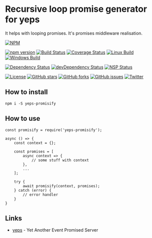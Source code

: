 Recursive loop promise generator for yeps
=========================================

It helps with looping promises. It's promises middleware realisation.

[![NPM](https://nodei.co/npm/yeps-promisify.png)](https://npmjs.org/package/yeps-promisify)

[![npm version](https://badge.fury.io/js/yeps-promisify.svg)](https://badge.fury.io/js/yeps-promisify)
[![Build Status](https://travis-ci.org/evheniy/yeps-promisify.svg?branch=master)](https://travis-ci.org/evheniy/yeps-promisify)
[![Coverage Status](https://coveralls.io/repos/github/evheniy/yeps-promisify/badge.svg?branch=master)](https://coveralls.io/github/evheniy/yeps-promisify?branch=master)
[![Linux Build](https://img.shields.io/travis/evheniy/yeps-promisify/master.svg?label=linux)](https://travis-ci.org/evheniy/)
[![Windows Build](https://img.shields.io/appveyor/ci/evheniy/yeps-promisify/master.svg?label=windows)](https://ci.appveyor.com/project/evheniy/yeps-promisify)

[![Dependency Status](https://david-dm.org/evheniy/yeps-promisify.svg)](https://david-dm.org/evheniy/yeps-promisify)
[![devDependency Status](https://david-dm.org/evheniy/yeps-promisify/dev-status.svg)](https://david-dm.org/evheniy/yeps-promisify#info=devDependencies)
[![NSP Status](https://img.shields.io/badge/NSP%20status-no%20vulnerabilities-green.svg)](https://travis-ci.org/evheniy/yeps-promisify)

[![License](https://img.shields.io/badge/license-MIT-blue.svg)](https://raw.githubusercontent.com/evheniy/yeps-promisify/master/LICENSE)
[![GitHub stars](https://img.shields.io/github/stars/evheniy/yeps-promisify.svg)](https://github.com/evheniy/yeps-promisify/stargazers)
[![GitHub forks](https://img.shields.io/github/forks/evheniy/yeps-promisify.svg)](https://github.com/evheniy/yeps-promisify/network)
[![GitHub issues](https://img.shields.io/github/issues/evheniy/yeps-promisify.svg)](https://github.com/evheniy/yeps-promisify/issues)
[![Twitter](https://img.shields.io/twitter/url/https/github.com/evheniy/yeps-promisify.svg?style=social)](https://twitter.com/intent/tweet?text=Wow:&url=%5Bobject%20Object%5D)


## How to install

    npm i -S yeps-promisify

## How to use

    const promisify = require('yeps-promisify');
    
    async () => {
        const context = {};
        
        const promises = [
            async context => {
                // some stuff with context
            },
            ...
        ];
        
        try {
            await promisify(context, promises);
        } catch (error) {
            // error handler
        }
    }    
        
## Links

* [yeps](https://github.com/evheniy/yeps) - Yet Another Event Promised Server